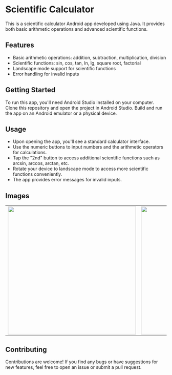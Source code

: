 # Scientific Calculator

This is a scientific calculator Android app developed using Java. It provides both basic arithmetic operations and advanced scientific functions.

## Features

- Basic arithmetic operations: addition, subtraction, multiplication, division
- Scientific functions: sin, cos, tan, ln, lg, square root, factorial
- Landscape mode support for scientific functions
- Error handling for invalid inputs

## Getting Started

To run this app, you'll need Android Studio installed on your computer. Clone this repository and open the project in Android Studio. Build and run the app on an Android emulator or a physical device.

## Usage

- Upon opening the app, you'll see a standard calculator interface.
- Use the numeric buttons to input numbers and the arithmetic operators for calculations.
- Tap the "2nd" button to access additional scientific functions such as arcsin, arccos, arctan, etc.
- Rotate your device to landscape mode to access more scientific functions conveniently.
- The app provides error messages for invalid inputs.

## Images
<table>
  <tr>
    <td>
<img src="https://github.com/satisumit/Calculator/blob/master/Portrait.jpg" height="400px">
    </td>
    <td>
<img src="https://github.com/satisumit/Calculator/blob/master/Landscape.jpg" width="400px">
    </td>
  </tr>
</table>

## Contributing

Contributions are welcome! If you find any bugs or have suggestions for new features, feel free to open an issue or submit a pull request.

